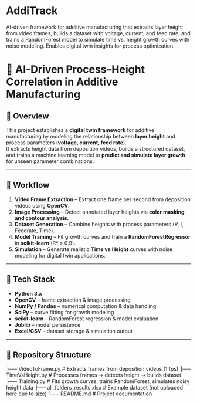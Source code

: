 # AddiTrack
AI-driven framework for additive manufacturing that extracts layer height from video frames, builds a dataset with voltage, current, and feed rate, and trains a RandomForest model to simulate time vs. height growth curves with noise modeling. Enables digital twin insights for process optimization.
# 📌 AI-Driven Process–Height Correlation in Additive Manufacturing  

## 🔹 Overview  
This project establishes a **digital twin framework** for additive manufacturing by modeling the relationship between **layer height** and process parameters (**voltage, current, feed rate**).  
It extracts height data from deposition videos, builds a structured dataset, and trains a machine learning model to **predict and simulate layer growth** for unseen parameter combinations.  

---

## 🔹 Workflow  
1. **Video Frame Extraction** – Extract one frame per second from deposition videos using **OpenCV**.  
2. **Image Processing** – Detect annotated layer heights via **color masking and contour analysis**.  
3. **Dataset Generation** – Combine heights with process parameters (V, I, Feedrate, Time).  
4. **Model Training** – Fit growth curves and train a **RandomForestRegressor** in **scikit-learn** (R² > 0.9).  
5. **Simulation** – Generate realistic **Time vs Height** curves with noise modeling for digital twin applications.  

---

## 🔹 Tech Stack  
- **Python 3.x**  
- **OpenCV** – frame extraction & image processing  
- **NumPy / Pandas** – numerical computation & data handling  
- **SciPy** – curve fitting for growth modeling  
- **scikit-learn** – RandomForest regression & model evaluation  
- **Joblib** – model persistence  
- **Excel/CSV** – dataset storage & simulation output  

---

## 🔹 Repository Structure  
├── VideoToFrame.py # Extracts frames from deposition videos (1 fps)
├── TimeVsHeight.py # Processes frames → detects height → builds dataset
├── Training.py # Fits growth curves, trains RandomForest, simulates noisy height data
├── all_folders_results.xlsx # Example dataset (not uploaded here due to size)
└── README.md # Project documentation
